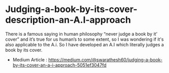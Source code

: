 # Judging-a-book-by-its-cover-description-an-A.I-approach
There is a famous saying in human philosophy “never judge a book by it’ cover” and it’s true for us human’s to some extent, so I was wondering if it's also applicable to the A.i. So I have developed an A.I which literally judges a book by its cover.
* Medium Article : https://medium.com/@swarathesh60/judging-a-book-by-its-cover-an-a-i-approach-5051ef3047fd
